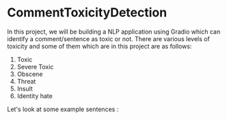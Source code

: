 # CommentToxicityDetection

In this project, we will be building a NLP application using Gradio which can identify a comment/sentence as toxic or not.
There are various levels of toxicity and some of them which are in this project are as follows:

1. Toxic 
2. Severe Toxic
3. Obscene
4. Threat
5. Insult
6. Identity hate

Let's look at some example sentences :
